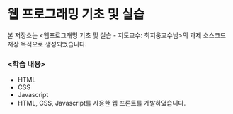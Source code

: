 # 웹 프로그래밍 기초 및 실습

본 저장소는 <웹프로그래밍 기초 및 실습 - 지도교수: 최지웅교수님>의 과제 소스코드 저장 목적으로 생성되었습니다.

### <학습 내용>
- HTML
- CSS
- Javascript
- HTML, CSS, Javascript를 사용한 웹 프론트를 개발하였습니다.
